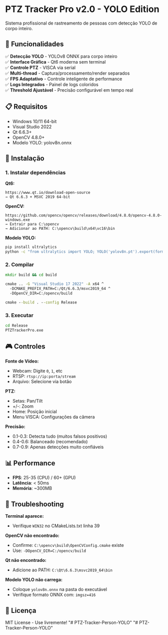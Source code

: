 # PTZ Tracker Pro v2.0 - YOLO Edition

Sistema profissional de rastreamento de pessoas com detecção YOLO de corpo inteiro.

## 🎯 Funcionalidades

✅ **Detecção YOLO** - YOLOv8 ONNX para corpo inteiro  
✅ **Interface Gráfica** - Qt6 moderna sem terminal  
✅ **Controle PTZ** - VISCA via serial  
✅ **Multi-thread** - Captura/processamento/render separados  
✅ **FPS Adaptativo** - Controle inteligente de performance  
✅ **Logs Integrados** - Painel de logs coloridos  
✅ **Threshold Ajustável** - Precisão configurável em tempo real  

## 📋 Requisitos

- Windows 10/11 64-bit
- Visual Studio 2022
- Qt 6.6.3+
- OpenCV 4.8.0+
- Modelo YOLO: yolov8n.onnx

## 🚀 Instalação

### 1. Instalar dependências

**Qt6:**
```
https://www.qt.io/download-open-source
→ Qt 6.6.3 + MSVC 2019 64-bit
```

**OpenCV:**
```
https://github.com/opencv/opencv/releases/download/4.8.0/opencv-4.8.0-windows.exe
→ Extrair para C:\opencv
→ Adicionar ao PATH: C:\opencv\build\x64\vc16\bin
```

**Modelo YOLO:**
```cmd
pip install ultralytics
python -c "from ultralytics import YOLO; YOLO('yolov8n.pt').export(format='onnx', imgsz=416)"
```

### 2. Compilar

```cmd
mkdir build && cd build

cmake .. -G "Visual Studio 17 2022" -A x64 ^
  -DCMAKE_PREFIX_PATH=C:/Qt/6.6.3/msvc2019_64 ^
  -DOpenCV_DIR=C:/opencv/build

cmake --build . --config Release
```

### 3. Executar

```cmd
cd Release
PTZTrackerPro.exe
```

## 🎮 Controles

**Fonte de Vídeo:**
- Webcam: Digite `0`, `1`, etc
- RTSP: `rtsp://ip:porta/stream`
- Arquivo: Selecione via botão

**PTZ:**
- Setas: Pan/Tilt
- +/-: Zoom
- Home: Posição inicial
- Menu VISCA: Configurações da câmera

**Precisão:**
- 0.1-0.3: Detecta tudo (muitos falsos positivos)
- 0.4-0.6: Balanceado (recomendado)
- 0.7-0.9: Apenas detecções muito confiáveis

## 📊 Performance

- **FPS**: 25-35 (CPU) / 60+ (GPU)
- **Latência**: < 50ms
- **Memória**: ~300MB

## 🔧 Troubleshooting

**Terminal aparece:**
- Verifique `WIN32` no CMakeLists.txt linha 39

**OpenCV não encontrado:**
- Confirme: `C:\opencv\build\OpenCVConfig.cmake` existe
- Use: `-DOpenCV_DIR=C:/opencv/build`

**Qt não encontrado:**
- Adicione ao PATH: `C:\Qt\6.6.3\msvc2019_64\bin`

**Modelo YOLO não carrega:**
- Coloque `yolov8n.onnx` na pasta do executável
- Verifique formato ONNX com: `imgsz=416`

## 📝 Licença

MIT License - Use livremente!
"# PTZ-Tracker-Person-YOLO" 
"# PTZ-Tracker-Person-YOLO" 
